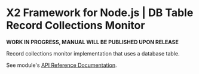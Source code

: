 # X2 Framework for Node.js | DB Table Record Collections Monitor

**WORK IN PROGRESS, MANUAL WILL BE PUBLISHED UPON RELEASE**

Record collections monitor implementation that uses a database table.

See module's [API Reference Documentation](https://boylesoftware.github.io/x2node-api-reference/module-x2node-dbos-monitor-dbtable.html).
